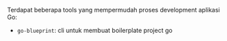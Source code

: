 Terdapat beberapa tools yang mempermudah proses development aplikasi Go:

- `go-blueprint`: cli untuk membuat boilerplate project go
